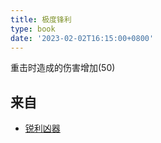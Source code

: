 ```yaml
---
title: 极度锋利
type: book
date: '2023-02-02T16:15:00+0800'
---
```


重击时造成的伤害增加(50)

## 来自

* [锐利凶器](/docs/效果/锐利凶器)